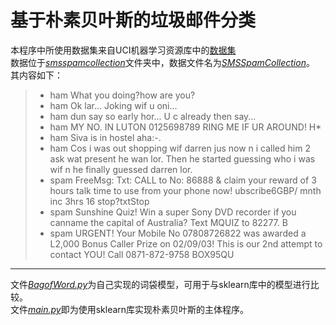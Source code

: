 # 基于朴素贝叶斯的垃圾邮件分类
本程序中所使用数据集来自UCI机器学习资源库中的[数据集](https://archive.ics.uci.edu/ml/datasets/SMS+Spam+Collection)  
数据位于[*smsspamcollection*](https://github.com/amber-yangcn/MachineLearning/tree/master/Spam/smsspamcollection)文件夹中，数据文件名为[*SMSSpamCollection*](https://github.com/amber-yangcn/MachineLearning/blob/master/Spam/smsspamcollection/SMSSpamCollection)。  
其内容如下：  
>- ham   What you doing?how are you?  
>- ham   Ok lar... Joking wif u oni...  
>- ham   dun say so early hor... U c already then say...  
>- ham   MY NO. IN LUTON 0125698789 RING ME IF UR AROUND! H*  
>- ham   Siva is in hostel aha:-.  
>- ham   Cos i was out shopping wif darren jus now n i called him 2 ask wat present he wan lor. Then he started guessing who i was wif n he finally guessed darren lor.  
>- spam   FreeMsg: Txt: CALL to No: 86888 & claim your reward of 3 hours talk time to use from your phone now! ubscribe6GBP/ mnth inc 3hrs 16 stop?txtStop  
>- spam   Sunshine Quiz! Win a super Sony DVD recorder if you canname the capital of Australia? Text MQUIZ to 82277. B  
>- spam   URGENT! Your Mobile No 07808726822 was awarded a L2,000 Bonus Caller Prize on 02/09/03! This is our 2nd attempt to contact YOU! Call 0871-872-9758 BOX95QU  
---  
文件[*BagofWord.py*](https://github.com/amber-yangcn/MachineLearning/blob/master/Spam/Bag%20of%20Words.py)为自己实现的词袋模型，可用于与sklearn库中的模型进行比较。  
文件[*main.py*](https://github.com/amber-yangcn/MachineLearning/blob/master/Spam/main.py)即为使用sklearn库实现朴素贝叶斯的主体程序。
